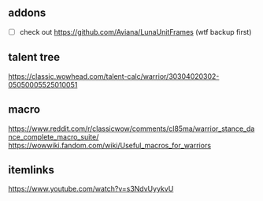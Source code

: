 ## addons
- [ ] check out https://github.com/Aviana/LunaUnitFrames (wtf backup first)

## talent tree
https://classic.wowhead.com/talent-calc/warrior/30304020302-05050005525010051

## macro
https://www.reddit.com/r/classicwow/comments/cl85ma/warrior_stance_dance_complete_macro_suite/
https://wowwiki.fandom.com/wiki/Useful_macros_for_warriors

## itemlinks
https://www.youtube.com/watch?v=s3NdvUyykvU
